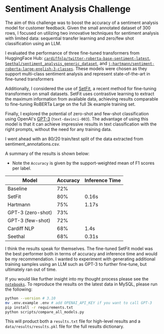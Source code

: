 # Sentiment Analysis Challenge

The aim of this challenge was to boost the accuracy of a sentiment analysis model for customer feedback. Given the small annotated dataset of 300 rows, I focused on utilizing two innovative techniques for sentiment analysis with limited data: sequential transfer learning and zero/few shot classification using an LLM.  

I evaluated the performance of three fine-tuned transformers from HuggingFace Hub: [`cardiffnlp/twitter-roberta-base-sentiment-latest`](https://huggingface.co/cardiffnlp/twitter-roberta-base-sentiment-latest), [`Seethal/sentiment_analysis_generic_dataset`](https://huggingface.co/Seethal/sentiment_analysis_generic_dataset?text=I+like+you.+I+love+you), and [`j-hartmann/sentiment-roberta-large-english-3-classes`](https://huggingface.co/j-hartmann/sentiment-roberta-large-english-3-classes). These models were chosen as they support multi-class sentiment analysis and represent state-of-the-art in fine-tuned transformers

Additionally, I considered the use of [SetFit](https://arxiv.org/abs/2209.11055), a recent method for fine-tuning transformers on small datasets. SetFit uses contrastive learning to extract the maximum information from available data, achieving results comparable to fine-tuning RoBERTa Large on the full 3k example training set.

Finally, I explored the potential of zero-shot and few-shot classification using OpenAI's [GPT-3](https://platform.openai.com/ai-text-classifier) (`text-davinci-003`). The advantage of using this model is that it can achieve impressive results in text classification with the right prompts, without the need for any training data.

I went ahead with an 80/20 train/test split of the data extracted from sentiment_annotations.csv.

A summary of the results is shown below:
- Note the `Accuracy` is given by the support-weighted mean of F1 scores per label.

| Model             | Accuracy | Inference Time |
| ----------------- | -------- | -------------- |
| Baseline          | 72%      |                |
| SetFit            | 80%      | 0.16s          |
| Hartmann          | 75%      | 1.17s          |
| GPT-3 (zero-shot) | 73%      |                |
| GPT-3 (few-shot)  | 72%      |                |
| Cardiff NLP       | 68%      | 1.4s           |
| Seethal           | 68%      | 0.31s               |

I think the results speak for themselves. The fine-tuned SetFit model was the best performer both in terms of accuracy and inference time and would be my recommendation. I wanted to experiment with generating additional training samples using an LLM such as GPT-3 to further fine-tune, but ultimately ran out of time.

If you would like further insight into my thought process please see the [`notebooks`](notebooks). To reproduce the results on the latest data in MySQL, please run the following:

```bash
python --version # 3.10
mv .env.example .env # add OPENAI_API_KEY if you want to call GPT-3
pip install -r requirements.txt
python scripts/compare_all_models.py
```

This will product both a `results.txt` file for high-level results and a `data/results/results.pkl` file for the full results dictionary.